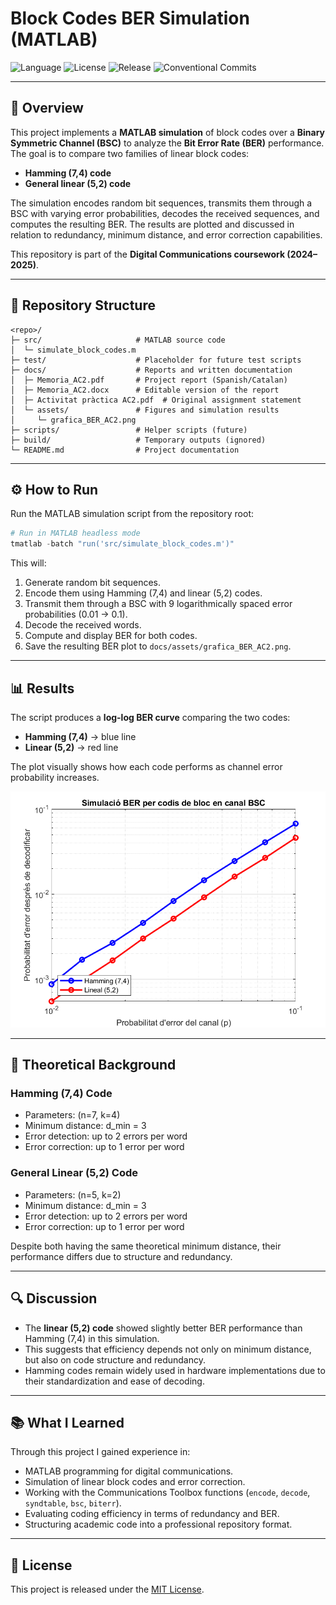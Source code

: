# Block Codes BER Simulation (MATLAB)

![Language](https://img.shields.io/badge/language-MATLAB-orange)
![License](https://img.shields.io/badge/license-MIT-green)
![Release](https://img.shields.io/github/v/release/AlbertoMarquillas/block-codes-ber-matlab)
![Conventional Commits](https://img.shields.io/badge/Conventional%20Commits-1.0.0-orange)

---

## 📌 Overview

This project implements a **MATLAB simulation** of block codes over a **Binary Symmetric Channel (BSC)** to analyze the **Bit Error Rate (BER)** performance. The goal is to compare two families of linear block codes:

* **Hamming (7,4) code**
* **General linear (5,2) code**

The simulation encodes random bit sequences, transmits them through a BSC with varying error probabilities, decodes the received sequences, and computes the resulting BER. The results are plotted and discussed in relation to redundancy, minimum distance, and error correction capabilities.

This repository is part of the **Digital Communications coursework (2024–2025)**.

---

## 📂 Repository Structure

```
<repo>/
├─ src/                     # MATLAB source code
│  └─ simulate_block_codes.m
├─ test/                    # Placeholder for future test scripts
├─ docs/                    # Reports and written documentation
│  ├─ Memoria_AC2.pdf       # Project report (Spanish/Catalan)
│  ├─ Memoria_AC2.docx      # Editable version of the report
│  ├─ Activitat pràctica AC2.pdf  # Original assignment statement
│  └─ assets/               # Figures and simulation results
│     └─ grafica_BER_AC2.png
├─ scripts/                 # Helper scripts (future)
├─ build/                   # Temporary outputs (ignored)
└─ README.md                # Project documentation
```

---

## ⚙️ How to Run

Run the MATLAB simulation script from the repository root:

```powershell
# Run in MATLAB headless mode
tmatlab -batch "run('src/simulate_block_codes.m')"
```

This will:

1. Generate random bit sequences.
2. Encode them using Hamming (7,4) and linear (5,2) codes.
3. Transmit them through a BSC with 9 logarithmically spaced error probabilities (0.01 → 0.1).
4. Decode the received words.
5. Compute and display BER for both codes.
6. Save the resulting BER plot to `docs/assets/grafica_BER_AC2.png`.

---

## 📊 Results

The script produces a **log-log BER curve** comparing the two codes:

* **Hamming (7,4)** → blue line
* **Linear (5,2)** → red line

The plot visually shows how each code performs as channel error probability increases.

![BER Results](docs/assets/grafica_BER_AC2.png)

---

## 📖 Theoretical Background

### Hamming (7,4) Code

* Parameters: (n=7, k=4)
* Minimum distance: d\_min = 3
* Error detection: up to 2 errors per word
* Error correction: up to 1 error per word

### General Linear (5,2) Code

* Parameters: (n=5, k=2)
* Minimum distance: d\_min = 3
* Error detection: up to 2 errors per word
* Error correction: up to 1 error per word

Despite both having the same theoretical minimum distance, their performance differs due to structure and redundancy.

---

## 🔍 Discussion

* The **linear (5,2) code** showed slightly better BER performance than Hamming (7,4) in this simulation.
* This suggests that efficiency depends not only on minimum distance, but also on code structure and redundancy.
* Hamming codes remain widely used in hardware implementations due to their standardization and ease of decoding.

---

## 📚 What I Learned

Through this project I gained experience in:

* MATLAB programming for digital communications.
* Simulation of linear block codes and error correction.
* Working with the Communications Toolbox functions (`encode`, `decode`, `syndtable`, `bsc`, `biterr`).
* Evaluating coding efficiency in terms of redundancy and BER.
* Structuring academic code into a professional repository format.

---

## 📜 License

This project is released under the [MIT License](LICENSE).
